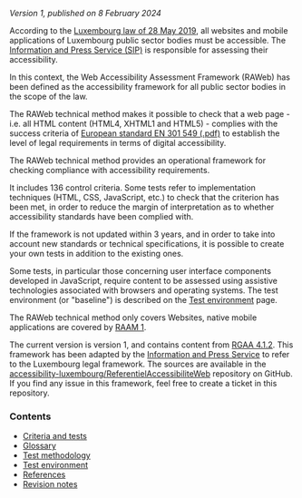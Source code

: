 *Version 1, published on 8 February 2024*

According to the [Luxembourg law of 28 May 2019](http://legilux.public.lu/eli/etat/leg/loi/2019/05/28/a373/jo), all websites and mobile applications of Luxembourg public sector bodies must be accessible. 
The [Information and Press Service (SIP)](https://sip.gouvernement.lu/) is responsible for assessing their accessibility.

In this context, the Web Accessibility Assessment Framework (RAWeb) has been defined as the accessibility framework for all public sector bodies in the scope of the law.

The RAWeb technical method makes it possible to check that a web page - i.e. all HTML content (HTML4, XHTML1 and HTML5) - complies with the success criteria of [European standard EN 301 549 (.pdf)](https://www.etsi.org/deliver/etsi_en/301500_301599/301549/03.02.01_60/en_301549v030201p.pdf) to establish the level of legal requirements in terms of digital accessibility.

The RAWeb technical method provides an operational framework for checking compliance with accessibility requirements.

It includes 136 control criteria. Some tests refer to implementation techniques (HTML, CSS, JavaScript, etc.) to check that the criterion has been met, in order to reduce the margin of interpretation as to whether accessibility standards have been complied with.

If the framework is not updated within 3 years, and in order to take into account new standards or technical specifications, it is possible to create your own tests in addition to the existing ones.

Some tests, in particular those concerning user interface components developed in JavaScript, require content to be assessed using assistive technologies associated with browsers and operating systems. The test environment (or "baseline") is described on the [Test environment](environnement.html) page. 

The RAWeb technical method only covers Websites, native mobile applications are covered by [RAAM 1](../raam1/index.html).

The current version is version 1, and contains content from [RGAA 4.1.2](https://accessibilite.numerique.gouv.fr/). This framework has been adapted by the [Information and Press Service](https://sip.gouvernement.lu/) to refer to the Luxembourg legal framework. The sources are available in the [accessibility-luxembourg/ReferentielAccessibiliteWeb](https://github.com/accessibility-luxembourg/ReferentielAccessibiliteWeb) repository on GitHub.
If you find any issue in this framework, feel free to create a ticket in this repository.

### Contents

  * [Criteria and tests](criteres.html)
  * [Glossary](glossaire.html)
  * [Test methodology](methodo-test.html)
  * [Test environment](environnement.html)
  * [References](references.html)
  * [Revision notes](notes-revision.html)